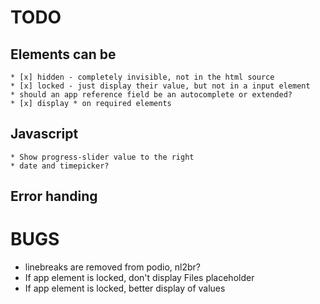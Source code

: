 # TODO
## Elements can be
	* [x] hidden - completely invisible, not in the html source
	* [x] locked - just display their value, but not in a input element
	* should an app reference field be an autocomplete or extended?
	* [x] display * on required elements

## Javascript
	* Show progress-slider value to the right
	* date and timepicker?

## Error handing

# BUGS
* linebreaks are removed from podio, nl2br?
* If app element is locked, don't display Files placeholder
* If app element is locked, better display of values